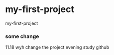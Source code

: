 # my-first-project
my-first-project


### some change
11.18 wyh change the project
evening
study
github
